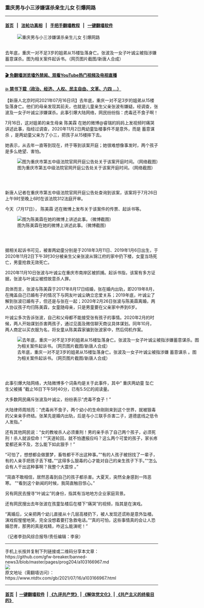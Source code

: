### 重庆男与小三涉嫌谋杀亲生儿女 引爆网路
------------------------

#### [首页](https://github.com/gfw-breaker/banned-news3/blob/master/README.md) &nbsp;&nbsp;|&nbsp;&nbsp; [法轮功真相](https://github.com/begood0513/basic/blob/master/README.md)  &nbsp;&nbsp;|&nbsp;&nbsp; [手把手翻墙教程](https://github.com/gfw-breaker/guides/wiki)  &nbsp;&nbsp;|&nbsp;&nbsp; [一键翻墙软件](https://github.com/gfw-breaker/nogfw/blob/master/README.md)  



<div><div class="featured_image">
 <figure>
  <img alt="重庆男与小三涉嫌谋杀亲生儿女 引爆网路" src="https://i.ntdtv.com/assets/uploads/2021/07/chongqing-800x450.jpg"/>
 </figure><br/>
 <span class="caption">
  去年底，重庆一对不足3岁的姐弟从15楼坠落身亡。张波及一女子叶诚尘被指涉嫌蓄意谋杀。图为相关案件起诉书。（网页图片截图/新唐人合成）
 </span>
</div>
</div><hr/>

#### [ 🎬  免翻墙浏览墙外禁闻、观看YouTube热门视频及电视直播](https://github.com/gfw-breaker/HelloWorld)

#### [ 💥  禁书下载（政治、经济、人权、民主自由、文革、六四 ...）](https://github.com/gfw-breaker/books/blob/master/README.md)

<div><div class="post_content" itemprop="articleBody">
 <p>
  【新唐人北京时间2021年07月16日讯】去年底，重庆一对不足3岁的姐弟从15楼坠落身亡。他们的母亲发现其前夫，也就是儿童亲生父亲张波有嫌疑。经调查，张波及一女子叶诚尘涉嫌谋杀。此事引爆大陆网络，网民纷纷指：虎毒还不食子啊！
 </p>
 <p>
  7月16日，这对姐弟的亲生母亲
  <ok href="https://www.ntdtv.com/gb/陈美霖.htm">
   陈美霖
  </ok>
  在她的微博@睿瑞的妈妈上发视频时痛哭讲述此事，指经过调查，2020年11月2日两幼童坠楼事件不是意外，而是
  <ok href="https://www.ntdtv.com/gb/蓄意谋杀.htm">
   蓄意谋杀
  </ok>
  ，是两幼童父亲为了小三，把孩子从15楼摔下去。
 </p>
 <p>
  她表示，从去年一直等到现在，终于等到该案开庭；她很难想像事发时，两个孩子是多么绝望、害怕。
 </p>
 <figure class="wp-caption aligncenter" id="attachment_103167097" style="width: 600px">
  <img alt="图为重庆市第五中级法院官网开庭公告处关于该案开庭时间。（网络截图）" class="size-medium wp-image-103167097" src="https://i.ntdtv.com/assets/uploads/2021/07/fayuan-600x331.jpg">
   <br/><figcaption class="wp-caption-text">
    图为重庆市第五中级法院官网开庭公告处关于该案开庭时间。（网络截图）
   </figcaption><br/>
  </img>
 </figure><br/>
 <p>
  新唐人记者在重庆市第五中级法院官网开庭公告处查询到该案，该案将于7月26日上午9时至晚上6时在该法院312法庭开审。
 </p>
 <p>
  今天（7月17日），
  <ok href="https://www.ntdtv.com/gb/陈美霖.htm">
   陈美霖
  </ok>
  还在微博上发布关于该案件的传票、起诉书等。
 </p>
 <figure class="wp-caption aligncenter" id="attachment_103167098" style="width: 600px">
  <img alt="图为陈美霖在她的微博上讲述此事。（微博截图）" class="size-medium wp-image-103167098" src="https://i.ntdtv.com/assets/uploads/2021/07/weibo-600x286.jpg">
   <br/><figcaption class="wp-caption-text">
    图为陈美霖在她的微博上讲述此事。（微博截图）
   </figcaption><br/>
  </img>
 </figure><br/>
 <p>
  据相关起诉书可见，被害两幼童分别是于2018年3月11日、2019年1月6日出生，于2020年11月2日下午3时30分被亲生父亲张波从锦江府的家中扔下楼，女童当场死亡，男童抢救无效死亡。
 </p>
 <p>
  2020年11月10日张波与叶诚尘在重庆市南岸区被抓捕。起诉书指，该案有多方证据，张波与叶诚尘被控故意杀人罪。
 </p>
 <p>
  具体而言，张波与陈美霖于2017年8月17日结婚，张在婚内出轨，即2019年8月，在掩盖自己已婚有子的情况下与网友叶诚尘确立恋爱关系；2019年底，叶诚尘了解到张波已婚有子，但还是与张在一起；2020年2月26日张波与陈美霖离婚，两人协议孩子均归陈美霖，女童随母亲，只是男童要在父亲家中养到6岁。
 </p>
 <p>
  叶诚尘多次告诉张波，自己和父母都不能接受张有孩子的事情。2020年2月的时候，两人开始谋划杀害两孩子，通过见面及微信聊天商议具体谋划。同年10月，两人商定以买衣服为名，将女童从陈美霖家骗到张波家中，然后伺机作案。
 </p>
 <figure class="wp-caption aligncenter" id="attachment_103167087" style="width: 600px">
  <img alt="去年底，重庆一对不足3岁的姐弟从15楼坠落身亡。张波及一女子叶诚尘被指涉嫌蓄意谋杀。图为相关案件起诉书。（网页图片截图/新唐人合成）" class="size-medium wp-image-103167087" src="https://i.ntdtv.com/assets/uploads/2021/07/chongqing-600x386.jpg"/>
  <br/><figcaption class="wp-caption-text">
   去年底，重庆一对不足3岁的姐弟从15楼坠落身亡。张波及一女子叶诚尘被指涉嫌
   <ok href="https://www.ntdtv.com/gb/蓄意谋杀.htm">
    蓄意谋杀
   </ok>
   。图为相关案件起诉书。（网页图片截图/新唐人合成）
  </figcaption><br/>
 </figure><br/>
 <p>
  此事引爆大陆网络，大陆微博多个词条均是关于此事件，其中“
  <ok href="https://www.ntdtv.com/gb/重庆两幼童.htm">
   重庆两幼童
  </ok>
  <ok href="https://www.ntdtv.com/gb/坠亡.htm">
   坠亡
  </ok>
  <ok href="https://www.ntdtv.com/gb/生父被捕.htm">
   生父被捕
  </ok>
  ”截止16日下午5时40分，已有5.5亿的阅读量。
 </p>
 <p>
  大多数网民痛斥张波及叶诚尘，纷纷表示“虎毒不食子！”
 </p>
 <p>
  大陆律师周旭亮：“虎毒尚不食子，两个幼小的生命刚刚来到这个世界，就被狠毒的父亲亲手终结。张某先是婚内出轨，后是与小三联手杀害二子，道德底线之低令人发指。”
 </p>
 <p>
  还有其他网民说：“女的教唆杀人必须重刑！男的亲手杀了自己两个孩子，必须死刑！杀人就该偿命！”“天道轮回，就不怕遭报应吗？这么两个可爱的孩子，家长疼爱都还来不及，怎么能下如此狠手！”
 </p>
 <p>
  “可怕了，想想都会做噩梦，畜牲都干不出这种事。”“有的人孩子被拐找了一辈子，有的人亲手把孩子丢下楼。”“这得多么狠毒的心才能对自己的亲生孩子下手。”“怎么会有人干出这种事啊？我整个大震惊 ​。”
 </p>
 <p>
  “简直不敢相信，居然恶毒到自己的孩子都杀害。大夏天，突然全身感到一阵恶寒。 ​”“看到这个新闻的时候，我简直触目惊心。”
 </p>
 <p>
  另有网民去搜寻“叶诚尘”的身份，指其有当地地方企业家庭背景。
 </p>
 <p>
  还有网民搜出去年张波在孩童坠楼后在楼下“痛哭”的视频，指其是在演戏。
 </p>
 <p>
  “离婚后，父亲把两个幼儿直接从十几层高楼扔下，被人发现还谎称是意外坠楼。演戏假惺惺地哭，完全没想着要打急救电话。”“真的可怕，这些事情真的会让人恐婚恐育，那男的真是戏精，咋这么能演呢！”
 </p>
 <p>
  （记者李劲风综合报导/责任编辑：李泉）
 </p>
 <div class="single_ad">
 </div>
</div>
</div>
<hr/>
手机上长按并复制下列链接或二维码分享本文章：<br/>
https://github.com/gfw-breaker/banned-news3/blob/master/pages/prog204/a103166967.md <br/>
<a href='https://github.com/gfw-breaker/banned-news3/blob/master/pages/prog204/a103166967.md'><img src='https://github.com/gfw-breaker/banned-news3/blob/master/pages/prog204/a103166967.md.png'/></a> <br/>
原文地址（需翻墙访问）：https://www.ntdtv.com/gb/2021/07/16/a103166967.html


------------------------
#### [首页](https://github.com/gfw-breaker/banned-news3/blob/master/README.md) &nbsp;|&nbsp; [一键翻墙软件](https://github.com/gfw-breaker/nogfw/blob/master/README.md) &nbsp;| [《九评共产党》](https://github.com/gfw-breaker/9ping.md/blob/master/README.md#九评之一评共产党是什么) | [《解体党文化》](https://github.com/gfw-breaker/jtdwh.md/blob/master/README.md) | [《共产主义的终极目的》](https://github.com/gfw-breaker/gczydzjmd.md/blob/master/README.md)


<img src='http://gfw-breaker.win/banned-news3/pages/prog204/a103166967.md' width='0px' height='0px'/>